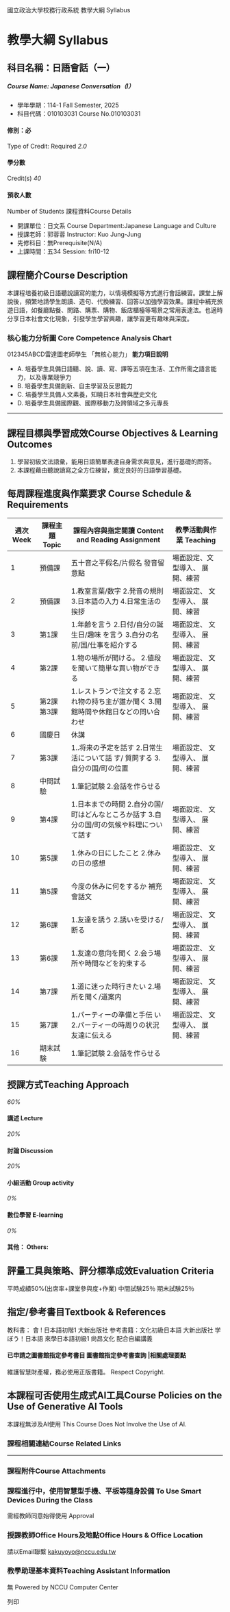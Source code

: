國立政治大學校務行政系統 教學大綱 Syllabus
# 教學大綱 Syllabus
##  科目名稱：日語會話（一） 
#####  Course Name: Japanese Conversation（I）
  * 學年學期：114-1 Fall Semester, 2025 
  * 科目代碼：010103031 Course No.010103031


#### 修別：必
Type of Credit: Required 
_2.0_
#### 學分數
Credit(s)
_40_
#### 預收人數
Number of Students
課程資料Course Details
  * 開課單位：日文系 Course Department:Japanese Language and Culture 
  * 授課老師：郭蓉蓉 Instructor: Kuo Jung-Jung 
  * 先修科目：無Prerequisite(N/A)
  * 上課時間：五34 Session: fri10-12


##  課程簡介Course Description
本課程培養初級日語聽說讀寫的能力，以情境模擬等方式進行會話練習。課堂上解說後，頻繁地請學生朗讀、造句、代換練習、回答以加強學習效果。課程中補充旅遊日語，如餐廳點餐、問路、購票、購物、飯店櫃檯等場景之常用表達法。也適時分享日本社會文化現象，引發學生學習興趣，讓學習更有趣味與深度。
###  核心能力分析圖 Core Competence Analysis Chart
012345ABCD雷達圖老師學生
「無核心能力」 
**能力項目說明**
  * A. 培養學生具備日語聽、說、讀、寫、譯等五項在生活、工作所需之語言能力，以及專業競爭力
  * B. 培養學生具備創新、自主學習及反思能力
  * C. 培養學生具備人文素養，知曉日本社會與歷史文化
  * D. 培養學生具備國際觀、國際移動力及跨領域之多元專長


* * *
##  課程目標與學習成效Course Objectives & Learning Outcomes 
  1. 學習初級文法語彙，能用日語簡單表達自身需求與意見，進行基礎的問答。
  2. 本課程藉由聽說讀寫之全方位練習，奠定良好的日語學習基礎。


##  每周課程進度與作業要求 Course Schedule & Requirements
週次 **Week** |  課程主題 **Topic** |  課程內容與指定閱讀 **Content and Reading Assignment** |  教學活動與作業 **Teaching**  
---|---|---|---  
1 |  預備課 |  五十音之平假名/片假名 發音留意點 |  場面設定、文型導入、 展開、練習  
2 |  預備課 |  1.教室言葉/数字 2.発音の規則 3.日本語の入力 4.日常生活の挨拶 |  場面設定、 文型導入、 展開、練習  
3 |  第1課 |  1.年齢を言う 2.日付/自分の誕生日/趣味 を言う 3.自分の名前/国/仕事を紹介する  |  場面設定、 文型導入、 展開、練習  
4 |  第2課 |  1.物の場所が聞ける。 2.値段を聞いて簡単な買い物ができる |  場面設定、 文型導入、 展開、練習  
5 |  第2課 第3課 |  1.レストランで注文する 2.忘れ物の持ち主が誰か聞く 3.開館時間や休館日などの問い合わせ |  場面設定、 文型導入、 展開、練習  
6 |  國慶日 |  休講 |   
7 |  第3課 |  1..将来の予定を話す 2.日常生活について話 す/ 質問する 3.自分の国/町の位置 |  場面設定、 文型導入、 展開、練習  
8 |  中間試驗 |  1.筆記試験 2.会話を作らせる  |   
9 |  第4課 |  1.日本までの時間 2.自分の国/町はどんなところか話す 3.自分の国/町の気候や料理について話す  |  場面設定、 文型導入、 展開、練習   
10 |  第5課 |  1.休みの日にしたこと 2.休みの日の感想 |  場面設定、 文型導入、 展開、練習  
11 |  第5課 |  今度の休みに何をするか 補充會話文 |  場面設定、 文型導入、 展開、練習  
12 |  第6課 |  1.友達を誘う 2.誘いを受ける/断る |  場面設定、 文型導入、 展開、練習  
13 |  第6課 |  1.友達の意向を聞く 2.会う場所や時間などを約束する |  場面設定、 文型導入、 展開、練習  
14 |  第7課 |  1.道に迷った時行きたい  2.場所を聞く/道案内  |  場面設定、 文型導入、 展開、練習  
15 |  第7課 |  1.パーティーの準備と手伝 い 2.パーティーの時周りの状況友達に伝える |  場面設定、 文型導入、 展開、練習  
16 |  期末試験 |  1.筆記試験 2.会話を作らせる  |   
##  授課方式Teaching Approach
_60%_
####  講述 Lecture
_20%_
####  討論 Discussion
_20%_
####  小組活動 Group activity
_0%_
####  數位學習 E-learning
_0%_
####  其他： Others:
##  評量工具與策略、評分標準成效Evaluation Criteria
平時成績50%(出席率+課堂參與度+作業)
中間試験25％
期末試験25％
##  指定/參考書目Textbook & References
教科書： 會 ! 日本語初階1 大新出版社
参考書籍：文化初級日本語 大新出版社
学ぼう！日本語 來學日本語初級1 尙昂文化
配合自編講義
####  已申請之圖書館指定參考書目  圖書館指定參考書查詢 |相關處理要點
維護智慧財產權，務必使用正版書籍。 Respect Copyright.
##  本課程可否使用生成式AI工具Course Policies on the Use of Generative AI Tools
本課程無涉及AI使用 This Course Does Not Involve the Use of AI.
###  課程相關連結Course Related Links
* * *
###  課程附件Course Attachments
###  課程進行中，使用智慧型手機、平板等隨身設備 To Use Smart Devices During the Class
需經教師同意始得使用  Approval
###  授課教師Office Hours及地點Office Hours & Office Location
請以Email聯繫 
kakuyoyo@nccu.edu.tw
###  教學助理基本資料Teaching Assistant Information
無
Powered by NCCU Computer Center
  
列印
